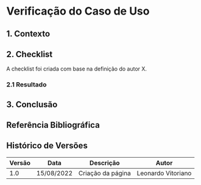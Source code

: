 # Verificação do Caso de Uso

## 1. Contexto 

## 2. Checklist

A checklist foi criada com base na definição do autor X.


### 2.1 Resultado 

## 3. Conclusão

## Referência Bibliográfica

## Histórico de Versões
| Versão | Data       | Descrição                            | Autor             |
|--------|------------|--------------------------------------|-------------------|
| 1.0    | 15/08/2022 | Criação da página                    | Leonardo Vitoriano|